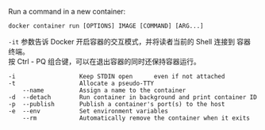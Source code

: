 
Run a command in a new container:  
```
docker container run [OPTIONS] IMAGE [COMMAND] [ARG...]
```

  

`-it` 参数告诉 Docker 开启容器的交互模式，并将读者当前的 Shell 连接到 容器 终端。   
按 Ctrl - PQ 组合键，可以在退出容器的同时还保持容器运行。  


```
-i                  Keep STDIN open      even if not attached
-t	 	            Allocate a pseudo-TTY
    --name	        Assign a name to the container
-d  --detach 		Run container in background and print container ID
-p  --publish 		Publish a container's port(s) to the host
-e  --env	    	Set environment variables
    --rm	       	Automatically remove the container when it exits
```

